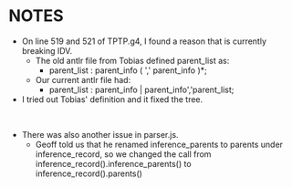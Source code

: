 # NOTES

- On line 519 and 521 of TPTP.g4, I found a reason that is currently breaking IDV.
  - The old antlr file from Tobias defined parent_list as:
    - parent_list             : parent_info ( ',' parent_info )*;
  - Our current antlr file had:
    - parent_list : parent_info  |  parent_info','parent_list;
- I tried out Tobias' definition and it fixed the tree.

<br>

- There was also another issue in parser.js.
  - Geoff told us that he renamed inference_parents to parents under inference_record, so we changed the call from inference_record().inference_parents() to inference_record().parents()
